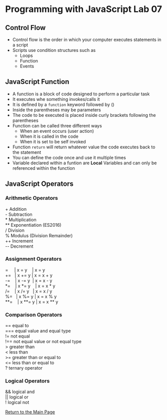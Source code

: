 # Programming with JavaScript Lab 07

## Control Flow

- Control flow is the order in which your computer executes statements in a script
- Scripts use condition structures such as
  - Loops
  - Function
  - Events

## JavaScript Function

- A function is a block of code designed to perform a particular task
- It executes whe something invokes/calls it
- It is defined by a `function` keyword followed by ()
- Inside the parentheses may be parameters
- The code to be executed is placed inside curly brackets following the parentheses
- Function can be called three different ways
  - When an event occurs (user action)
  - When it is called in the code
  - When it is set to be self invoked
- Function `return` will return whatever value the code executes back to the statement
- You can define the code once and use it multiple times
- Variable declared within a funtion are **Local** Variables and can only be referenced within the function

## JavaScript Operators

### Arithmetic Operators

\+ Addition  
\- Subtraction  
\* Multiplication  
\** Exponentiation (ES2016)  
/ Division  
% Modulus (Division Remainder)  
\++ Increment  
\-- Decrement

### Assignment Operators

=     | x = y    | x = y  
\+=   | x += y | x = x + y  
\-=    | x -= y  | x = x - y  
\*=    | x \*= y    | x = x \* y  
/=    | x /= y   | x = x / y  
%=   | x %= y | x = x % y  
\**=    | x **= y | x = x ** y

### Comparison Operators

== equal to  
=== equal value and equal type  
!= not equal  
!== not equal value or not equal type  
\> greater than  
< less than  
\>= greater than or equal to  
<= less than or equal to  
? ternary operator

### Logical Operators

&& logical and  
|| logical or  
! logical not  

[Return to the Main Page](https://rogermreyes.github.io/reading-notes/)
